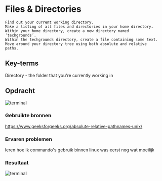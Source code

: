 # Files & Directories    

    Find out your current working directory.
    Make a listing of all files and directories in your home directory.
    Within your home directory, create a new directory named ‘techgrounds’.
    Within the techgrounds directory, create a file containing some text.
    Move around your directory tree using both absolute and relative paths.
## Key-terms
Directory - the folder that you're currently working in

## Opdracht
![terminal](https://github.com/techgrounds/techgrounds-Allardyg/assets/132412310/88a84618-2726-41c0-aff1-d79c3368417a)

### Gebruikte bronnen
https://www.geeksforgeeks.org/absolute-relative-pathnames-unix/

### Ervaren problemen
leren hoe ik commando's gebruik binnen linux was eerst nog wat moeilijk

### Resultaat
![terminal](https://github.com/techgrounds/techgrounds-Allardyg/assets/132412310/88a84618-2726-41c0-aff1-d79c3368417a)
